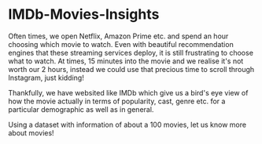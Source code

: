 # IMDb-Movies-Insights

Often times, we open Netflix, Amazon Prime etc. and spend an hour choosing which movie to watch. Even with beautiful recommendation engines that these streaming services deploy, it is still frustrating to choose what to watch. At times, 15 minutes into the movie and we realise it's not worth our 2 hours, instead we could use that precious time to scroll through Instagram, just kidding!

Thankfully, we have websited like IMDb which give us a bird's eye view of how the movie actually in terms of popularity, cast, genre etc. for a particular demographic as well as in general. 

Using a dataset with information of about a 100 movies, let us know more about movies!

